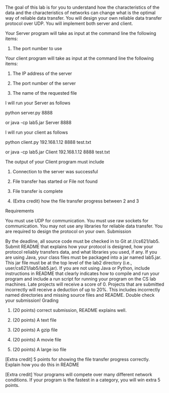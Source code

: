 The goal of this lab is for you to understand how the characteristics of the data and the characteristics of networks can change what is the optimal way of reliable data transfer. You will design your own reliable data transfer protocol over UDP. You will implement both server and client.

Your Server program will take as input at the command line the following items:

1. The port number to use

 

Your client program will take as input at the command line the following items:

1. The IP address of the server

2. The port number of the server

3. The name of the requested file

I will run your Server as follows

python server.py 8888

or java -cp lab5.jar Server 8888

I will run your client as follows

python client.py 192.168.1.12 8888 test.txt

or java -cp lab5.jar Client 192.168.1.12 8888 test.txt

The output of your Client program must include

1. Connection to the server was successful

2. File transfer has started or File not found

3. File transfer is complete

4. (Extra credit) how the file transfer progress between 2 and 3

Requirements

You must use UDP for communication.
You must use raw sockets for communication.
You may not use any libraries for reliable data transfer.  You are required to design the protocol on your own.
Submission

By the deadline, all source code must be checked in to Git at //cs621/lab5.
Submit README that explains how your protocol is designed, how your protocol reliably transfers data, and what libraries you used, if any.
If you are using Java, your class files must be packaged into a jar named lab5.jar.  This jar file must be at the top level of the lab2 directory (i.e., user/cs621/lab5/lab5.jar).
If you are not using Java or Python, include instructions in README that clearly indicates how to compile and run your program and include a run script for running your program on the CS lab machines.
Late projects will receive a score of 0.
Projects that are submitted incorrectly will receive a deduction of up to 20%.  This includes incorrectly named directories and missing source files and README.  Double check your submission!
Grading

1. (20 points) correct submission, README explains well.

2. (20 points) A text file

3. (20 points) A gzip file

4. (20 points) A movie file

5. (20 points) A large iso file

[Extra credit] 5 points for showing the file transfer progress correctly. Explain how you do this in README

[Extra credit] Your programs will compete over many different network conditions. If your program is the fastest in a category, you will win extra 5 points.
